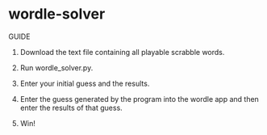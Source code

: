 # wordle-solver

GUIDE

1. Download the text file containing all playable scrabble words.

2. Run wordle_solver.py. 

3. Enter your initial guess and the results.

4. Enter the guess generated by the program into the wordle app and then enter the results of that guess.

5. Win!
